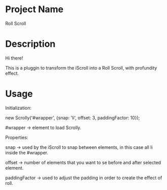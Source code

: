 # Project Name

Roll Scroll

# Description

Hi there!

This is a pluggin to transform the iScroll into a Roll Scroll, with profundity effect. 

# Usage

Initialization: 
  
  new Scrolly('#wrapper', {snap: 'li', offset: 3, paddingFactor: 10});
  
  #wrapper -> element to load Scrolly. 
  
Properties:

  snap -> used by the iScroll to snap between elements, in this case all li inside the #wrapper. 
  
  offset -> number of elements that you want to se before and after selected element. 
  
  paddingFactor -> used to adjust the padding in order to create the effect of roll. 
